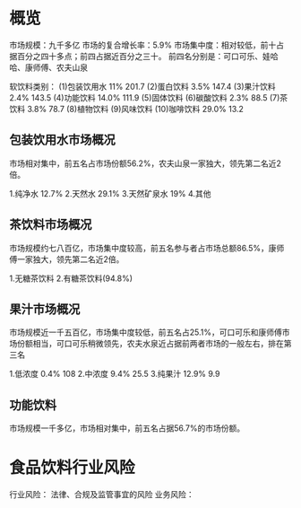 # 概览
市场规模：九千多亿
市场的复合增长率：5.9%
市场集中度：相对较低，前十占据百分之四十多点；前四占据近百分之三十。
前四名分别是：可口可乐、娃哈哈、康师傅、农夫山泉

软饮料类别：
(1)包装饮用水 11%      201.7
(2)蛋白饮料   3.5%     147.4
(3)果汁饮料   2.4%     143.5
(4)功能饮料   14.0%    111.9
(5)固体饮料
(6)碳酸饮料   2.3%     88.5
(7)茶饮料     3.8%     78.7
(8)植物饮料
(9)风味饮料
(10)咖啡饮料  29.0%     13.2

## 包装饮用水市场概况
市场相对集中，前五名占市场份额56.2%，农夫山泉一家独大，领先第二名近2倍。

1.纯净水          12.7% 
2.天然水          29.1%
3.天然矿泉水       19%
4.其他

## 茶饮料市场概况
市场规模约七八百亿，市场集中度较高，前五名参与者占市场总额86.5%，康师傅一家独大，领先第二名近2倍。

1.无糖茶饮料
2.有糖茶饮料(94.8%)

## 果汁市场概况
市场规模近一千五百亿，市场集中度较低，前五名占25.1%，可口可乐和康师傅市场份额相当，可口可乐稍微领先，农夫水泉近占据前两者市场的一般左右，排在第三名

1.低浓度   0.4%   108
2.中浓度   9.4%   25.5
3.纯果汁   12.9%  9.9

## 功能饮料
市场规模一千多亿，市场相对集中，前五名占据56.7%的市场份额。

# 食品饮料行业风险
行业风险：
法律、合规及监管事宜的风险
业务风险：